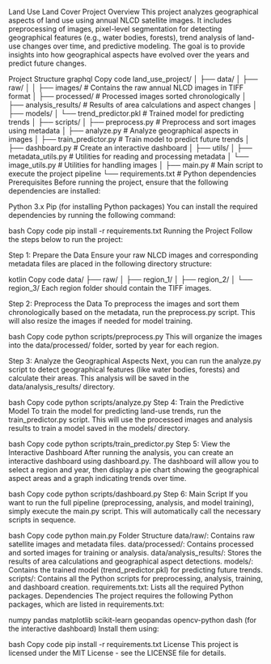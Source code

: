 Land Use Land Cover Project
Overview
This project analyzes geographical aspects of land use using annual NLCD satellite images. It includes preprocessing of images, pixel-level segmentation for detecting geographical features (e.g., water bodies, forests), trend analysis of land-use changes over time, and predictive modeling. The goal is to provide insights into how geographical aspects have evolved over the years and predict future changes.

Project Structure
graphql
Copy code
land_use_project/
│
├── data/
│   ├── raw/
│   │   ├── images/         # Contains the raw annual NLCD images in TIFF format
│   ├── processed/          # Processed images sorted chronologically
│   ├── analysis_results/   # Results of area calculations and aspect changes
│
├── models/
│   └── trend_predictor.pkl # Trained model for predicting trends
│
├── scripts/
│   ├── preprocess.py       # Preprocess and sort images using metadata
│   ├── analyze.py          # Analyze geographical aspects in images
│   ├── train_predictor.py  # Train model to predict future trends
│   ├── dashboard.py        # Create an interactive dashboard
│   ├── utils/
│       ├── metadata_utils.py  # Utilities for reading and processing metadata
│       └── image_utils.py     # Utilities for handling images
│
├── main.py                 # Main script to execute the project pipeline
└── requirements.txt        # Python dependencies
Prerequisites
Before running the project, ensure that the following dependencies are installed:

Python 3.x
Pip (for installing Python packages)
You can install the required dependencies by running the following command:

bash
Copy code
pip install -r requirements.txt
Running the Project
Follow the steps below to run the project:

Step 1: Prepare the Data
Ensure your raw NLCD images and corresponding metadata files are placed in the following directory structure:

kotlin
Copy code
data/
├── raw/
│   ├── region_1/
│   ├── region_2/
│   └── region_3/
Each region folder should contain the TIFF images.

Step 2: Preprocess the Data
To preprocess the images and sort them chronologically based on the metadata, run the preprocess.py script. This will also resize the images if needed for model training.

bash
Copy code
python scripts/preprocess.py
This will organize the images into the data/processed/ folder, sorted by year for each region.

Step 3: Analyze the Geographical Aspects
Next, you can run the analyze.py script to detect geographical features (like water bodies, forests) and calculate their areas. This analysis will be saved in the data/analysis_results/ directory.

bash
Copy code
python scripts/analyze.py
Step 4: Train the Predictive Model
To train the model for predicting land-use trends, run the train_predictor.py script. This will use the processed images and analysis results to train a model saved in the models/ directory.

bash
Copy code
python scripts/train_predictor.py
Step 5: View the Interactive Dashboard
After running the analysis, you can create an interactive dashboard using dashboard.py. The dashboard will allow you to select a region and year, then display a pie chart showing the geographical aspect areas and a graph indicating trends over time.

bash
Copy code
python scripts/dashboard.py
Step 6: Main Script
If you want to run the full pipeline (preprocessing, analysis, and model training), simply execute the main.py script. This will automatically call the necessary scripts in sequence.

bash
Copy code
python main.py
Folder Structure
data/raw/: Contains raw satellite images and metadata files.
data/processed/: Contains processed and sorted images for training or analysis.
data/analysis_results/: Stores the results of area calculations and geographical aspect detections.
models/: Contains the trained model (trend_predictor.pkl) for predicting future trends.
scripts/: Contains all the Python scripts for preprocessing, analysis, training, and dashboard creation.
requirements.txt: Lists all the required Python packages.
Dependencies
The project requires the following Python packages, which are listed in requirements.txt:

numpy
pandas
matplotlib
scikit-learn
geopandas
opencv-python
dash (for the interactive dashboard)
Install them using:

bash
Copy code
pip install -r requirements.txt
License
This project is licensed under the MIT License - see the LICENSE file for details. 
